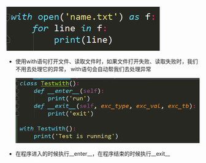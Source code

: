 ![1564556573220](assets/1564556573220.png)

- 使用with语句打开文件、读取文件时，如果文件打开失败、读取失败时，我们不用去处理它的异常， with语句会自动帮我们去处理异常

  ![1564557174616](assets/1564557174616.png)

- 在程序进入的时候执行__enter__，在程序结束的时候执行__exit__

  